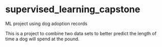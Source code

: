 # supervised_learning_capstone
ML project using dog adoption records

This is a project to combine two data sets to better predict the length of time a dog will spend at the pound.
